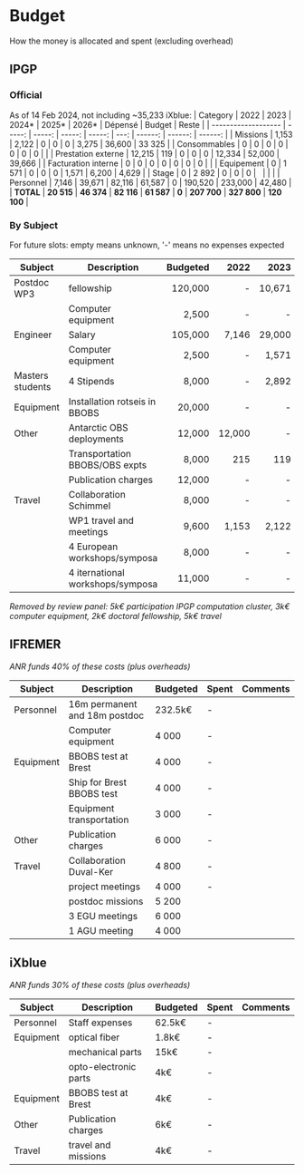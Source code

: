 # Budget

How the money is allocated and spent (excluding overhead)

## IPGP

### Official

As of 14 Feb 2024, not including ~35,233 iXblue: 
| Category            |	2022   |	2023  | 2024*  | 2025*  | 2026* | Dépensé | Budget | Reste   |
| ------------------- | -----: | -----: | -----: | -----: | ---: | ------: | ------: | ------: |
| Missions            | 1,153  | 2,122  | 0      | 0      | 0    |  3,275  | 36,600  | 33 325  |
| Consommables        | 0      | 0      | 0      | 0      | 0    |      0  | 0       |         |
| Prestation externe  | 12,215 | 119    | 0      | 0      | 0    | 12,334  | 52,000  | 39,666  |
| Facturation interne | 0      | 0      | 0      | 0      | 0    |      0  | 0       |         |
| Equipement          | 0      | 1 571  | 0      | 0      | 0    |  1,571  |  6,200  | 4,629   |
| Stage               | 0      | 2 892  | 0      | 0      | 0    | 	       |         |         |
| Personnel           | 7,146  | 39,671 | 82,116 | 61,587 | 0    | 190,520 | 233,000 | 42,480  |
| **TOTAL**           | **20 515** | **46 374** | **82 116** | **61 587** | **0**    | **207 700** | **327 800** | **120 100** |

### By Subject

For future slots: empty means unknown, '-' means no expenses expected

| Subject   | Description                   | Budgeted | 2022   | 2023   | 2024*  | 2025*  | 2026* | Remaining | Comments |
| --------- | ----------------------------- | -------: | -----: | -----: | -----: | -----: | ----: | --------: | -------- |
| Postdoc WP3 | fellowship                  | 120,000  |      - | 10,671 | 53,116 | 32,597 |       |    23,616 |          |
|           | Computer equipment            |   2,500  |      - |      - |  2 500 |        |       |         0 |          |
| Engineer  | Salary                        | 105,000  |  7,146 | 29,000 | 29,000 | 29,000 |       |    10,854 | 50% time |
|           | Computer equipment            |   2,500  |      - |  1,571 |        |        |       |       929 |          |
| Masters students | 4 Stipends             |   8,000  |      - |  2,892 |        |        |       |     5,106 | 1 stage  |
| Equipment | Installation rotseis in BBOBS |  20,000  |      - |      - |      - |      - |     - | **20,000** |         |
| Other     | Antarctic OBS deployments     |  12,000  | 12,000 |      - |      - |      - |     - |         0 |          |
|           | Transportation BBOBS/OBS expts |  8,000  |    215 |    119 |      - |      - |     - | **7,881** |          |
|           | Publication charges           |  12,000  |      - |      - |        |        |       |    12,000 |          |
| Travel    | Collaboration Schimmel        |   8,000  |      - |      - |        |        |       |     8,000 |          |
|           | WP1 travel and meetings       |   9,600  |  1,153 |  2,122 |  2,000 |        |       |     4,325 |          |
|           | 4 European workshops/symposa  |   8,000  |      - |      - |  2,000 |        |       |     6,000 |          |
|           | 4 iternational workshops/symposa | 11,000 |     - |      - |        |        |       |    11,000 |          |

*Removed by review panel: 5k€ participation IPGP computation cluster, 3k€ computer equipment, 2k€ doctoral fellowship, 5k€ travel*

## IFREMER

*ANR funds 40% of these costs (plus overheads)*

| Subject | Description | Budgeted | Spent | Comments |
| ------- | ----------- | -------- | ----- | -------- |
| Personnel | 16m permanent and 18m postdoc| 232.5k€ | - |  |
| | Computer equipment  | 4 000 | - | |
| Equipment | BBOBS test at Brest | 4 000 | - | |
|  | Ship for Brest BBOBS test | 4 000 | - | |
|  | Equipment transportation | 3 000 | - | |
| Other | Publication charges | 6 000 | - | |
| Travel | Collaboration Duval-Ker | 4 800 | - | |
| | project meetings | 4 000 | - | |
| | postdoc missions | 5 200 | |
| | 3 EGU meetings | 6 000 | |
| | 1 AGU meeting | 4 000 | |

## iXblue

*ANR funds 30% of these costs (plus overheads)*

| Subject | Description | Budgeted | Spent | Comments |
| ------- | ----------- | -------- | ----- | -------- |
| Personnel | Staff expenses | 62.5k€ | - |  |
| Equipment | optical fiber | 1.8k€ | - | |
|  | mechanical parts | 15k€ | - | |
|  | opto-electronic parts | 4k€ | - | |
| Equipment | BBOBS test at Brest | 4k€ | - | |
| Other | Publication charges | 6k€ | - | |
| Travel | travel and missions | 4k€ | - | |
